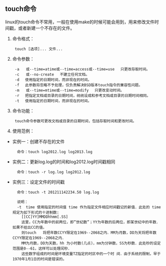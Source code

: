 ## touch命令

linux的touch命令不常用，一般在使用make的时候可能会用到，用来修改文件时间戳，或者新建一个不存在的文件。

1. 命令格式：

        touch [选项]... 文件...

2. 命令参数：

        -a   或--time=atime或--time=access或--time=use 　只更改存取时间。
        -c   或--no-create 　不建立任何文档。
        -d 　使用指定的日期时间，而非现在的时间。
        -f 　此参数将忽略不予处理，仅负责解决BSD版本touch指令的兼容性问题。
        -m   或--time=mtime或--time=modify 　只更改变动时间。
        -r 　把指定文档或目录的日期时间，统统设成和参考文档或目录的日期时间相同。
        -t 　使用指定的日期时间，而非现在的时间。

3. 命令功能：

        touch命令参数可更改文档或目录的日期时间，包括存取时间和更改时间。

4. 使用范例：

* 实例一：创建不存在的文件

        命令：touch log2012.log log2013.log

* 实例二：更新log.log的时间和log2012.log时间戳相同

        命令：touch -r log.log log2012.log

* 实例三：设定文件的时间戳

        命令：touch -t 201211142234.50 log.log

        说明：
        -t  time 使用指定的时间值 time 作为指定文件相应时间戳记的新值．此处的 time规定为如下形式的十进制数:
          [[CC]YY]MMDDhhmm[.SS]
          这里，CC为年数中的前两位，即”世纪数”；YY为年数的后两位，即某世纪中的年数．如果不给出CC的值，
          则touch   将把年数CCYY限定在1969--2068之内．MM为月数，DD为天将把年数CCYY限定在1969--2068之内．
          MM为月数，DD为天数，hh 为小时数(几点)，mm为分钟数，SS为秒数．此处秒的设定范围是0--61，这样可以处理闰秒．
          这些数字组成的时间是环境变量TZ指定的时区中的一个时 间．由于系统的限制，早于1970年1月1日的时间是错误的。